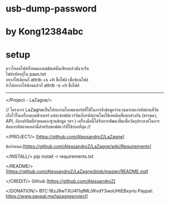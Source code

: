 # usb-dump-password
# by Kong12384abc
# setup
ดาวโหลดไฟล์ทั่งหมดลงusbแค่นั้นเสียบแล้วมันจะรัน<br>
ไฟล์รหัสอยุ่ใน pass.txt<br>
อยากให้เนียนก็ attrib +s +h ชื่อไฟล์ เพื่อซ้อนไฟล์<br>
ถ้าไม่อยากให้ซ้อนแล้วก็ attrib -s +h ชื่อไฟล์

___________________________________________________________________________________________________________________________________________
</Project - LaZagne/>

// โครงการ LaZagneเป็นโปรแกรมโอเพนซอร์สที่ใช้ในการดึงข้อมูลจำนวนมากของรหัสผ่านที่จัดเก็บไว้ในเครื่องคอมพิวเตอร์ แต่ละซอฟต์แวร์จัดเก็บรหัสผ่านโดยใช้เทคนิคที่แตกต่างกัน (ธรรมดา, API, อัลกอริทึมที่กำหนดเองฐานข้อมูล ฯลฯ ) เครื่องมือนี้ได้รับการพัฒนาขึ้นเพื่อวัตถุประสงค์ในการค้นหารหัสผ่านเหล่านี้สำหรับซอฟต์แวร์ที่ใช้บ่อยที่สุด //

</PROJECT/>
[https://github.com/AlessandroZ/LaZagne]

ข้อกำหนด:[https://github.com/AlessandroZ/LaZagne/wiki/Requirements]

</INSTALL/>
pip install -r requirements.txt

</README/>
[https://github.com/AlessandroZ/LaZagne/blob/master/README.md]

</CREDIT/>
Github [https://github.com/AlessandroZ]

</DONATION/>
BTC:16zJ9wTXU4f1qfMLiWvdY3woUHtEBxyriu
Paypal: https://www.paypal.me/lazagneproject]
